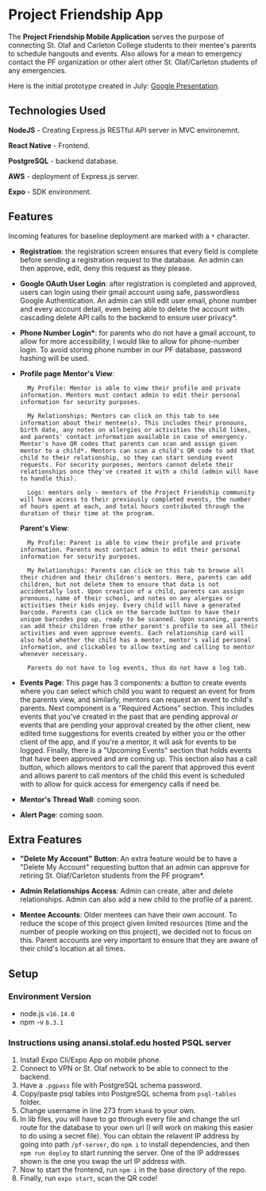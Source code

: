 # Project Friendship App

The **Project Friendship Mobile Application** serves the purpose of connecting St. Olaf and Carleton College students to their mentee's parents to schedule hangouts and events. Also allows for a mean to emergency contact the PF organization or other alert other St. Olaf/Carleton students of any emergencies. 

Here is the initial prototype created in July: [Google Presentation](https://docs.google.com/presentation/d/1YQho84Fd8_VQ12D2q5Jli4o7HsH273ovf5yKlhiTxSM/edit).

## Technologies Used

**NodeJS** - Creating Express.js RESTful API server in MVC environemnt. 

**React Native** - Frontend.

**PostgreSQL** - backend database.

**AWS** - deployment of Express.js server.

**Expo** - SDK environment. 

## Features

Incoming features for baseline deployment are marked with a `*` character.

* **Registration**: the registration screen ensures that every field is complete before sending a registration request to the database. An admin can then approve, edit, deny this request as they please.

* **Google OAuth User Login**: after registration is completed and approved, users can login using their gmail account using safe, passwordless Google Authentication. An admin can still edit user email, phone number and every account detail, even being able to delete the account with cascading delete API calls to the backend to ensure user privacy*. 

* **Phone Number Login\***: for parents who do not have a gmail account, to allow for more accessibility, I would like to allow for phone-number login. To avoid storing phone number in our PF database, password hashing will be used. 

* **Profile page**
    **Mentor's View**:

        My Profile: Mentor is able to view their profile and private information. Mentors must contact admin to edit their personal information for security purposes.

        My Relationships: Mentors can click on this tab to see information about their mentee(s). This includes their pronouns, birth date, any notes on allergies or activities the child likes, and parents' contact information available in case of emergency. Mentor's have QR codes that parents can scan and assign given mentor to a child*. Mentors can scan a child's QR code to add that child to their relationship, so they can start sending event requests. For security purposes, mentors cannot delete their relationships once they've created it with a child (admin will have to handle this).

        Logs: mentors only - mentors of the Project Friendship community will have access to their previously completed events, the number of hours spent at each, and total hours contributed through the duration of their time at the program.

    **Parent's View**:

        My Profile: Parent is able to view their profile and private information. Parents must contact admin to edit their personal information for security purposes.

        My Relationships: Parents can click on this tab to browse all their chidren and their children's mentors. Here, parents can add children, but not delete them to ensure that data is not accidentally lost. Upon creation of a child, parents can assign pronouns, name of their school, and notes on any alergies or activities their kids enjoy. Every child will have a generated barcode. Parents can click on the barcode button to have their unique barcodes pop up, ready to be scanned. Upon scanning, parents can add their children from other parent's profile to see all their activities and even approve events. Each relationship card will also hold whether the child has a mentor, mentor's valid personal information, and clickables to allow texting and calling to mentor whenever necessary. 

        Parents do not have to log events, thus do not have a log tab. 

* **Events Page**: This page has 3 components: a button to create events where you can select which child you want to request an event for from the parents view, and similarly, mentors can request an event to child's parents. Next component is a "Required Actions" section. This includes events that you've created in the past that are pending approval or events that are pending your approval created by the other client, new edited time suggestions for events created by either you or the other client of the app, and if you're a mentor, it will ask for events to be logged. Finally, there is a "Upcoming Events" section that holds events that have been approved and are coming up. This section also has a call button, which allows mentors to call the parent that approved this event and allows parent to call mentors of the child this event is scheduled with to allow for quick access for emergency calls if need be. 

* **Mentor's Thread Wall**: coming soon.
* **Alert Page**: coming soon.

## Extra Features
* **"Delete My Account" Button**: An extra feature would be to have a "Delete My Account" requesting button that an admin can approve for retiring St. Olaf/Carleton students from the PF program*.

* **Admin Relationships Access**: Admin can create, alter and delete relationships. Admin can also add a new child to the profile of a parent.

* **Mentee Accounts**: Older mentees can have their own account. To reduce the scope of this project given limited resources (time and the number of people working on this project), we decided not to focus on this. Parent accounts are very important to ensure that they are aware of their child's location at all times.

## Setup 

### Environment Version
* node.js `v16.14.0`
* npm -v `8.3.1`

### Instructions using anansi.stolaf.edu hosted PSQL server
1. Install Expo Cli/Expo App on mobile phone.
1. Connect to VPN or St. Olaf network to be able to connect to the backend.
1. Have a `.pgpass` file with PostgreSQL schema password.
1. Copy/paste psql tables into PostgreSQL schema from `psql-tables` folder. 
1. Change username in line 273 from `khan6` to your own. 
1. In lib files, you will have to go through every file and change the url route for the database to your own url (I will work on making this easier to do using a secret file). You can obtain the relavent IP address by going into path `/pf-server`, do `npm i` to install dependencies, and then `npm run deploy` to start running the server. One of the IP addresses shown is the one you swap the url IP address with. 
1. Now to start the frontend, run `npm i` in the base directory of the repo.
1. Finally, run `expo start`, scan the QR code!
